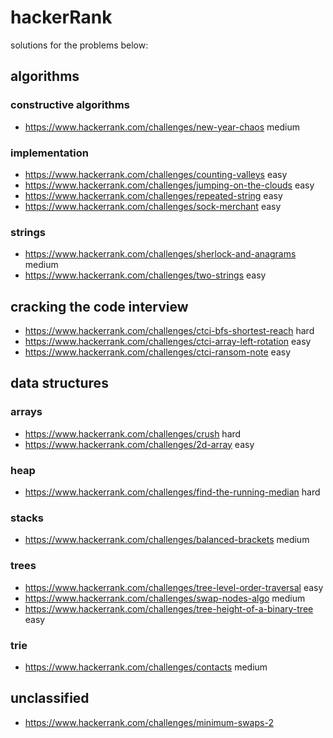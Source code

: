 # hackerRank

solutions for the problems below:

## algorithms
### constructive algorithms
* https://www.hackerrank.com/challenges/new-year-chaos medium
### implementation
* https://www.hackerrank.com/challenges/counting-valleys easy
* https://www.hackerrank.com/challenges/jumping-on-the-clouds easy
* https://www.hackerrank.com/challenges/repeated-string easy
* https://www.hackerrank.com/challenges/sock-merchant easy
### strings
* https://www.hackerrank.com/challenges/sherlock-and-anagrams medium
* https://www.hackerrank.com/challenges/two-strings easy
## cracking the code interview
* https://www.hackerrank.com/challenges/ctci-bfs-shortest-reach hard
* https://www.hackerrank.com/challenges/ctci-array-left-rotation easy
* https://www.hackerrank.com/challenges/ctci-ransom-note easy
## data structures
### arrays
* https://www.hackerrank.com/challenges/crush hard
* https://www.hackerrank.com/challenges/2d-array easy
### heap
* https://www.hackerrank.com/challenges/find-the-running-median hard
### stacks
* https://www.hackerrank.com/challenges/balanced-brackets medium
### trees
* https://www.hackerrank.com/challenges/tree-level-order-traversal easy
* https://www.hackerrank.com/challenges/swap-nodes-algo medium
* https://www.hackerrank.com/challenges/tree-height-of-a-binary-tree easy
### trie
* https://www.hackerrank.com/challenges/contacts medium
## unclassified
* https://www.hackerrank.com/challenges/minimum-swaps-2